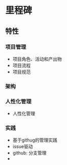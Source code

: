 # 里程碑

## 特性

### 项目管理
- 项目角色、活动和产出物
- 项目流程
- 项目规范

### 架构
### 人性化管理
- 人性化管理

### 实践
- 基于githug的管理实践
- issue驱动
- github: 分支管理
- 